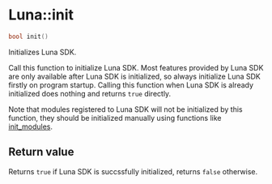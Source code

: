 # Luna::init

```c++
bool init()
```

Initializes Luna SDK. 

Call this function to initialize Luna SDK. Most features provided by Luna SDK are only available after Luna SDK is initialized, so always initialize Luna SDK firstly on program startup. Calling this function when Luna SDK is already initialized does nothing and returns `true` directly.

Note that modules registered to Luna SDK will not be initialized by this function, they should be initialized manually using functions like [init_modules](group___runtime_module_1gad3f659dd3d544142ba3b77429dc8dd57.md). 

## Return value
Returns `true` if Luna SDK is succssfully initialized, returns `false` otherwise. 

